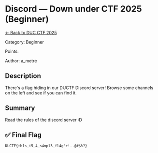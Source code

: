 ﻿# Discord — Down under CTF 2025 (Beginner)

[← Back to DUC CTF 2025](../ctf-duc-2025.md)

Category: Beginner

Points: 

Author: a_metre

## Description

There's a flag hiding in our DUCTF Discord server! Browse some channels on the left and see if you can find it.

## Summary

Read the rules of the discord server :D

## ✅ Final Flag

    DUCTF{th1s_i5_4_s4mpl3_fl4g'+!-.@#$%?}
